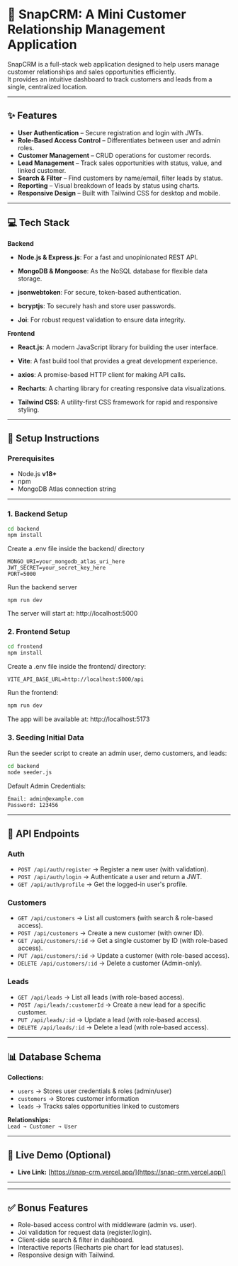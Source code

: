 # 📌 SnapCRM: A Mini Customer Relationship Management Application

SnapCRM is a full-stack web application designed to help users manage customer relationships and sales opportunities efficiently.  
It provides an intuitive dashboard to track customers and leads from a single, centralized location.

---

## ✨ Features

- **User Authentication** – Secure registration and login with JWTs.  
- **Role-Based Access Control** – Differentiates between user and admin roles.  
- **Customer Management** – CRUD operations for customer records.  
- **Lead Management** – Track sales opportunities with status, value, and linked customer.  
- **Search & Filter** – Find customers by name/email, filter leads by status.  
- **Reporting** – Visual breakdown of leads by status using charts.  
- **Responsive Design** – Built with Tailwind CSS for desktop and mobile.

---

## 💻 Tech Stack

**Backend**

* **Node.js & Express.js**: For a fast and unopinionated REST API.

* **MongoDB & Mongoose**: As the NoSQL database for flexible data storage.

* **jsonwebtoken**: For secure, token-based authentication.

* **bcryptjs**: To securely hash and store user passwords.

* **Joi**: For robust request validation to ensure data integrity.

**Frontend**

* **React.js**: A modern JavaScript library for building the user interface.

* **Vite**: A fast build tool that provides a great development experience.

* **axios**: A promise-based HTTP client for making API calls.

* **Recharts**: A charting library for creating responsive data visualizations.

* **Tailwind CSS**: A utility-first CSS framework for rapid and responsive styling.
---

## 🚀 Setup Instructions

### Prerequisites
- Node.js **v18+**  
- npm  
- MongoDB Atlas connection string  

---

### 1. Backend Setup
```bash
cd backend
npm install
```
Create a .env file inside the backend/ directory
```
MONGO_URI=your_mongodb_atlas_uri_here
JWT_SECRET=your_secret_key_here
PORT=5000
```
Run the backend server
```
npm run dev
```
The server will start at: http://localhost:5000


### 2. Frontend Setup
```bash
cd frontend
npm install
```
Create a .env file inside the frontend/ directory:
```
VITE_API_BASE_URL=http://localhost:5000/api
```
Run the frontend:
```bash
npm run dev
```
The app will be available at: http://localhost:5173


### 3. Seeding Initial Data

Run the seeder script to create an admin user, demo customers, and leads:
```bash
cd backend
node seeder.js
```
Default Admin Credentials:
```
Email: admin@example.com
Password: 123456
```
---

## 📡 API Endpoints

### Auth
- `POST /api/auth/register` &rarr; Register a new user (with validation).
- `POST /api/auth/login` &rarr; Authenticate a user and return a JWT.
- `GET /api/auth/profile` &rarr; Get the logged-in user's profile.

### Customers
- `GET /api/customers` &rarr; List all customers (with search & role-based access).
- `POST /api/customers` &rarr; Create a new customer (with owner ID).
- `GET /api/customers/:id` &rarr; Get a single customer by ID (with role-based access).
- `PUT /api/customers/:id` &rarr; Update a customer (with role-based access).
- `DELETE /api/customers/:id` &rarr; Delete a customer (Admin-only).

### Leads
- `GET /api/leads` &rarr; List all leads (with role-based access).
- `POST /api/leads/:customerId` &rarr; Create a new lead for a specific customer.
- `PUT /api/leads/:id` &rarr; Update a lead (with role-based access).
- `DELETE /api/leads/:id` &rarr; Delete a lead (with role-based access).

---

## 📊 Database Schema

**Collections:**
- `users` → Stores user credentials & roles (admin/user)  
- `customers` → Stores customer information  
- `leads` → Tracks sales opportunities linked to customers  

**Relationships:**  
`Lead → Customer → User`

---

## 🔗 Live Demo (Optional)

* **Live Link:** [https://snap-crm.vercel.app/](https://snap-crm.vercel.app/)

***

---

## ✅ Bonus Features

- Role-based access control with middleware (admin vs. user).  
- Joi validation for request data (register/login).  
- Client-side search & filter in dashboard.  
- Interactive reports (Recharts pie chart for lead statuses).  
- Responsive design with Tailwind.  
